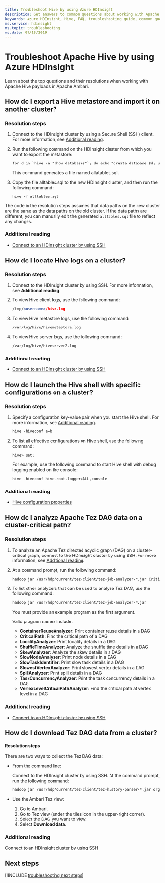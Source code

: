 ```yaml
---
title: Troubleshoot Hive by using Azure HDInsight 
description: Get answers to common questions about working with Apache Hive and Azure HDInsight.
keywords: Azure HDInsight, Hive, FAQ, troubleshooting guide, common questions
ms.service: hdinsight
ms.topic: troubleshooting
ms.date: 08/15/2019
---
```


# Troubleshoot Apache Hive by using Azure HDInsight

Learn about the top questions and their resolutions when working with Apache Hive payloads in Apache Ambari.

## How do I export a Hive metastore and import it on another cluster?

### Resolution steps

1. Connect to the HDInsight cluster by using a Secure Shell (SSH) client. For more information, see [Additional reading](#additional-reading-end).

2. Run the following command on the HDInsight cluster from which you want to export the metastore:

    ```apache
    for d in `hive -e "show databases"`; do echo "create database $d; use $d;" >> alltables.sql ; for t in `hive --database $d -e "show tables"` ; do ddl=`hive --database $d -e "show create table $t"`; echo "$ddl ;" >> alltables.sql ; echo "$ddl" | grep -q "PARTITIONED\s*BY" && echo "MSCK REPAIR TABLE $t ;" >> alltables.sql ; done; done
    ```

   This command generates a file named allatables.sql.

3. Copy the file alltables.sql to the new HDInsight cluster, and then run the following command:

    ```apache
    hive -f alltables.sql
    ```

The code in the resolution steps assumes that data paths on the new cluster are the same as the data paths on the old cluster. If the data paths are different, you can manually edit the generated `alltables.sql` file to reflect any changes.

### Additional reading

- [Connect to an HDInsight cluster by using SSH](hdinsight-hadoop-linux-use-ssh-unix.md)

## How do I locate Hive logs on a cluster?

### Resolution steps

1. Connect to the HDInsight cluster by using SSH. For more information, see **Additional reading**.

2. To view Hive client logs, use the following command:

   ```apache
   /tmp/<username>/hive.log
   ```

3. To view Hive metastore logs, use the following command:

   ```apache
   /var/log/hive/hivemetastore.log
   ```

4. To view Hive server logs, use the following command:

   ```apache
   /var/log/hive/hiveserver2.log
   ```

### Additional reading

- [Connect to an HDInsight cluster by using SSH](hdinsight-hadoop-linux-use-ssh-unix.md)

## How do I launch the Hive shell with specific configurations on a cluster?

### Resolution steps

1. Specify a configuration key-value pair when you start the Hive shell. For more information, see [Additional reading](#additional-reading-end).

   ```apache
   hive -hiveconf a=b
   ```

2. To list all effective configurations on Hive shell, use the following command:

   ```apache
   hive> set;
   ```

   For example, use the following command to start Hive shell with debug logging enabled on the console:

   ```apache
   hive -hiveconf hive.root.logger=ALL,console
   ```

### Additional reading

- [Hive configuration properties](https://cwiki.apache.org/confluence/display/Hive/Configuration+Properties)

## <a name="how-do-i-analyze-tez-dag-data-on-a-cluster-critical-path"></a>How do I analyze Apache Tez DAG data on a cluster-critical path?

### Resolution steps

1. To analyze an Apache Tez directed acyclic graph (DAG) on a cluster-critical graph, connect to the HDInsight cluster by using SSH. For more information, see [Additional reading](#additional-reading-end).

2. At a command prompt, run the following command:

   ```apache
   hadoop jar /usr/hdp/current/tez-client/tez-job-analyzer-*.jar CriticalPath --saveResults --dagId <DagId> --eventFileName <DagData.zip> 
   ```

3. To list other analyzers that can be used to analyze Tez DAG, use the following command:

   ```apache
   hadoop jar /usr/hdp/current/tez-client/tez-job-analyzer-*.jar
   ```

   You must provide an example program as the first argument.

   Valid program names include:
    - **ContainerReuseAnalyzer**: Print container reuse details in a DAG
    - **CriticalPath**: Find the critical path of a DAG
    - **LocalityAnalyzer**: Print locality details in a DAG
    - **ShuffleTimeAnalyzer**: Analyze the shuffle time details in a DAG
    - **SkewAnalyzer**: Analyze the skew details in a DAG
    - **SlowNodeAnalyzer**: Print node details in a DAG
    - **SlowTaskIdentifier**: Print slow task details in a DAG
    - **SlowestVertexAnalyzer**: Print slowest vertex details in a DAG
    - **SpillAnalyzer**: Print spill details in a DAG
    - **TaskConcurrencyAnalyzer**: Print the task concurrency details in a DAG
    - **VertexLevelCriticalPathAnalyzer**: Find the critical path at vertex level in a DAG

### Additional reading

- [Connect to an HDInsight cluster by using SSH](hdinsight-hadoop-linux-use-ssh-unix.md)

## How do I download Tez DAG data from a cluster?

#### Resolution steps

There are two ways to collect the Tez DAG data:

- From the command line:

    Connect to the HDInsight cluster by using SSH. At the command prompt, run the following command:

  ```apache
  hadoop jar /usr/hdp/current/tez-client/tez-history-parser-*.jar org.apache.tez.history.ATSImportTool -downloadDir . -dagId <DagId>
  ```

- Use the Ambari Tez view:

  1. Go to Ambari.
  2. Go to Tez view (under the tiles icon in the upper-right corner).
  3. Select the DAG you want to view.
  4. Select **Download data**.

### <a name="additional-reading-end"></a>Additional reading

[Connect to an HDInsight cluster by using SSH](hdinsight-hadoop-linux-use-ssh-unix.md)

## Next steps

[!INCLUDE [troubleshooting next steps](includes/hdinsight-troubleshooting-next-steps.md)]